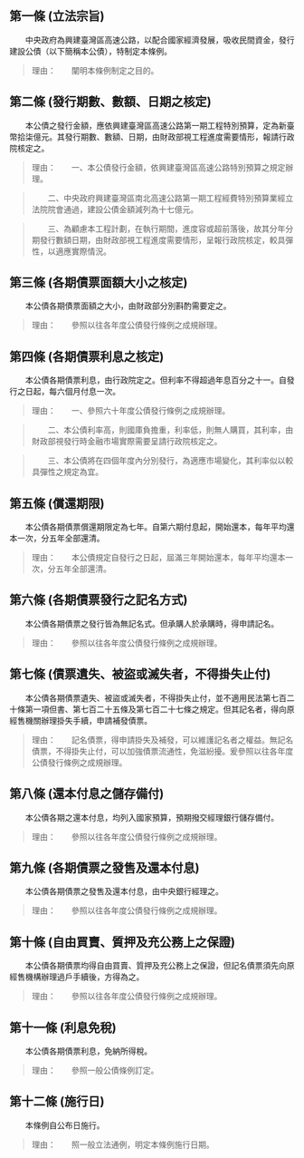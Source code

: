 第一條 (立法宗旨)
-----------------
　　中央政府為興建臺灣區高速公路，以配合國家經濟發展，吸收民間資金，發行建設公債（以下簡稱本公債），特制定本條例。  
> 理由：　　闡明本條例制定之目的。



第二條 (發行期數、數額、日期之核定)
-----------------------------------
　　本公債之發行金額，應依興建臺灣區高速公路第一期工程特別預算，定為新臺幣拾柒億元。其發行期數、數額、日期，由財政部視工程進度需要情形，報請行政院核定之。  
> 理由：　　一、本公債發行金額，依興建臺灣區高速公路特別預算之規定辦理。

> 　　二、中央政府興建臺灣區南北高速公路第一期工程經費特別預算業經立法院院會通過，建設公債金額減列為十七億元。

> 　　三、為顧慮本工程計劃，在執行期間，進度容或超前落後，故其分年分期發行數額日期，由財政部視工程進度需要情形，呈報行政院核定，較具彈性，以適應實際情況。



第三條 (各期債票面額大小之核定)
-------------------------------
　　本公債各期債票面額之大小，由財政部分別斟酌需要定之。  
> 理由：　　參照以往各年度公債發行條例之成規辦理。



第四條 (各期債票利息之核定)
---------------------------
　　本公債各期債票利息，由行政院定之。但利率不得超過年息百分之十一。自發行之日起，每六個月付息一次。  
> 理由：　　一、參照六十年度公債發行條例之成規辦理。

> 　　二、本公債利率高，則國庫負擔重，利率低，則無人購買，其利率，由財政部視發行時金融市場實際需要呈請行政院核定之。

> 　　三、本公債將在四個年度內分別發行，為適應市場變化，其利率似以較具彈性之規定為宜。



第五條 (償還期限)
-----------------
　　本公債各期債票償還期限定為七年。自第六期付息起，開始還本，每年平均還本一次，分五年全部還清。  
> 理由：　　本公債規定自發行之日起，屆滿三年開始還本，每年平均還本一次，分五年全部還清。



第六條 (各期債票發行之記名方式)
-------------------------------
　　本公債各期債票之發行皆為無記名式。但承購人於承購時，得申請記名。  
> 理由：　　參照以往各年度公債發行條例之成規辦理。



第七條 (債票遺失、被盜或滅失者，不得掛失止付)
---------------------------------------------
　　本公債各期債票遺失、被盜或滅失者，不得掛失止付，並不適用民法第七百二十條第一項但書、第七百二十五條及第七百二十七條之規定。但其記名者，得向原經售機關辦理掛失手續，申請補發債票。  
> 理由：　　記名債票，得申請掛失及補發，可以維護記名者之權益。無記名債票，不得掛失止付，可以加強債票流通性，免滋紛擾。爰參照以往各年度公債發行條例之成規辦理。



第八條 (還本付息之儲存備付)
---------------------------
　　本公債各期之還本付息，均列入國家預算，預期撥交經理銀行儲存備付。  
> 理由：　　參照以往各年度公債發行條例之成規辦理。



第九條 (各期債票之發售及還本付息)
---------------------------------
　　本公債各期債票之發售及還本付息，由中央銀行經理之。  
> 理由：　　參照以往各年度公債發行條例之成規辦理。



第十條 (自由買賣、質押及充公務上之保證)
---------------------------------------
　　本公債各期債票均得自由買賣、質押及充公務上之保證，但記名債票須先向原經售機構辦理過戶手續後，方得為之。  
> 理由：　　參照以往各年度公債發行條例之成規辦理。



第十一條 (利息免稅)
-------------------
　　本公債各期債票利息，免納所得稅。  
> 理由：　　參照一般公債條例訂定。



第十二條 (施行日)
-----------------
　　本條例自公布日施行。  
> 理由：　　照一般立法通例，明定本條例施行日期。